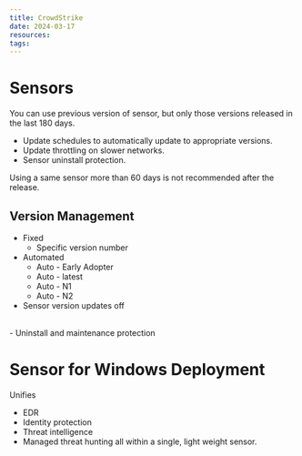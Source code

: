 ```yaml
---
title: CrowdStrike
date: 2024-03-17
resources: 
tags:
---
```


# Sensors

You can use previous version of sensor, but only those versions released in the last 180 days.

- Update schedules to automatically update to appropriate versions.
- Update throttling on slower networks.
- Sensor uninstall protection.

Using a same sensor more than 60 days is not recommended after the release.

## Version Management

- Fixed
	- Specific version number
- Automated
	- Auto - Early Adopter
	- Auto - latest
	- Auto - N1
	- Auto - N2
- Sensor version updates off
<br>
- Uninstall and maintenance protection

# Sensor for Windows Deployment

Unifies

- EDR
- Identity protection
- Threat intelligence
- Managed threat hunting all within a single, light weight sensor.
